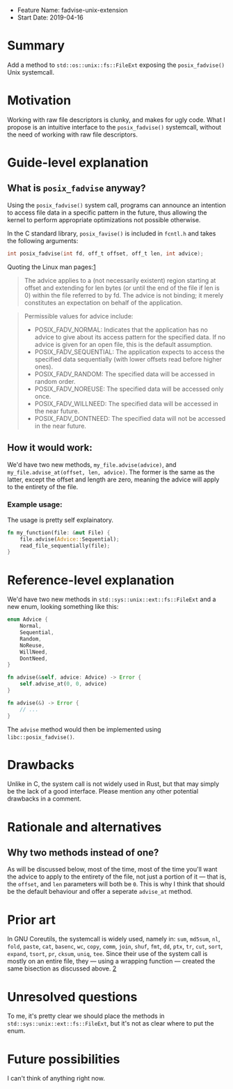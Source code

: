 - Feature Name: fadvise-unix-extension
- Start Date: 2019-04-16
<!-- - RFC PR: [rust-lang/rfcs#0000](https://github.com/rust-lang/rfcs/pull/0000) -->
<!-- - Rust Issue: [rust-lang/rust#0000](https://github.com/rust-lang/rust/issues/0000) -->

# Summary
[summary]: #summary

Add a method to `std::os::unix::fs::FileExt` exposing the `posix_fadvise()` Unix systemcall.

# Motivation
[motivation]: #motivation

Working with raw file descriptors is clunky, and makes for ugly code. What I propose
is an intuitive interface to the `posix_fadvise()` systemcall, without the need
of working with raw file descriptors.

# Guide-level explanation
[guide-level-explanation]: #guide-level-explanation

## What is `posix_fadvise` anyway?

Using the `posix_fadvise()` system call, programs can announce an intention to
access file data in a specific pattern in the future, thus allowing the kernel to
perform appropriate optimizations not possible otherwise.

In the C standard library, `posix_favise()` is included in `fcntl.h` and takes
the following arguments:
```c
int posix_fadvise(int fd, off_t offset, off_t len, int advice);
```
Quoting the Linux man pages:[1](https://linux.die.net/man/2/posix_fadvise)
> The advice applies to a (not necessarily existent) region starting at offset and extending for len bytes (or until the end of the file if len is 0) within the file referred to by fd. The advice is not binding; it merely constitutes an expectation on behalf of the application.

> Permissible values for advice include:
> * POSIX_FADV_NORMAL: Indicates that the application has no advice to give about its access pattern for the specified data. If no advice is given for an open file, this is the default assumption.
> * POSIX_FADV_SEQUENTIAL: The application expects to access the specified data sequentially (with lower offsets read before higher ones).
> * POSIX_FADV_RANDOM: The specified data will be accessed in random order.
> * POSIX_FADV_NOREUSE: The specified data will be accessed only once.
> * POSIX_FADV_WILLNEED: The specified data will be accessed in the near future.
> * POSIX_FADV_DONTNEED: The specified data will not be accessed in the near future.

## How it would work:

We'd have two new methods, `my_file.advise(advice)`, and
`my_file.advise_at(offset, len, advice)`. The former is the same as the latter,
except the offset and length are zero, meaning the advice will apply to the entirety
of the file.

### Example usage:
The usage is pretty self explainatory.
```rust
fn my_function(file: &mut File) {
    file.advise(Advice::Sequential);
    read_file_sequentially(file);
}
```

# Reference-level explanation
[reference-level-explanation]: #reference-level-explanation
We'd have two new methods in `std::sys::unix::ext::fs::FileExt` and a new
enum, looking something like this:

```rust
enum Advice {
    Normal,
    Sequential,
    Random,
    NoReuse,
    WillNeed,
    DontNeed,
}
```

```rust
fn advise(&self, advice: Advice) -> Error {
    self.advise_at(0, 0, advice)
}

fn advise(&) -> Error {
    // ...
}
```

The `advise` method would then be implemented using `libc::posix_fadvise()`.

# Drawbacks
[drawbacks]: #drawbacks

Unlike in C, the system call is not widely used in Rust, but that may simply be
the lack of a good interface. Please mention any other potential drawbacks in
a comment.

# Rationale and alternatives
[rationale-and-alternatives]: #rationale-and-alternatives

## Why two methods instead of one?
As will be discussed below, most of the time, most of the time you'll want the
advice to apply to the entirety of the file, not just a portion of it — that is,
the `offset`, and `len` parameters will both be `0`. This is why I think that
should be the default behaviour and offer a seperate `advise_at` method.

# Prior art
[prior-art]: #prior-art
In GNU Coreutils, the systemcall is widely used, namely in: `sum`, `md5sum`,
`nl`, `fold`, `paste`, `cat`, `basenc`, `wc`, `copy`, `comm`, `join`, `shuf`,
`fmt`, `dd`, `ptx`, `tr`, `cut`, `sort`, `expand`, `tsort`, `pr`, `cksum`,
`uniq`, `tee`. Since their use of the system call is mostly on an entire file,
they — using a wrapping function — created the same bisection as discussed above.
[2](http://git.savannah.gnu.org/cgit/coreutils.git/tree/gl/lib/fadvise.h)

# Unresolved questions
[unresolved-questions]: #unresolved-questions

To me, it's pretty clear we should place the methods in
`std::sys::unix::ext::fs::FileExt`, but it's not as clear where to put the enum.

# Future possibilities
[future-possibilities]: #future-possibilities
I can't think of anything right now.
